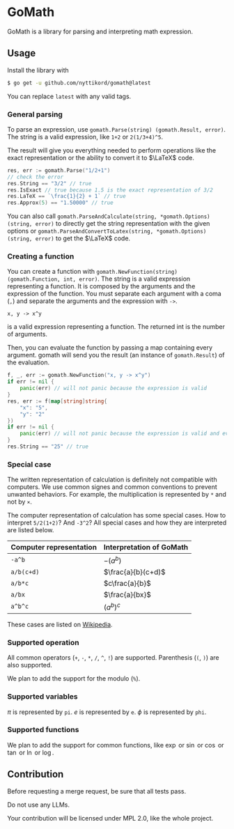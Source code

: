# GoMath

GoMath is a library for parsing and interpreting math expression.

## Usage

Install the library with
```bash
$ go get -u github.com/nyttikord/gomath@latest
```
You can replace `latest` with any valid tags.

### General parsing

To parse an expression, use `gomath.Parse(string) (gomath.Result, error)`.
The string is a valid expression, like `1+2` or `2(1/3+4)^5`.

The result will give you everything needed to perform operations like the exact representation or the ability to convert
it to $\LaTeX$ code.

```go
res, err := gomath.Parse("1/2+1")
// check the error
res.String == "3/2" // true
res.IsExact // true because 1.5 is the exact representation of 3/2
res.LaTeX == `\frac{1}{2} + 1` // true
res.Approx(5) == "1.50000" // true
```

You can also call `gomath.ParseAndCalculate(string, *gomath.Options) (string, error)` to directly get the string 
representation with the given options or `gomath.ParseAndConvertToLatex(string, *gomath.Options) (string, error)` to get
the $\LaTeX$ code.

### Creating a function

You can create a function with `gomath.NewFunction(string) (gomath.Function, int, error)`.
The string is a valid expression representing a function.
It is composed by the arguments and the expression of the function.
You must separate each argument with a coma (`,`) and separate the arguments and the expression with `->`.
```
x, y -> x^y
```
is a valid expression representing a function.
The returned int is the number of arguments.

Then, you can evaluate the function by passing a map containing every argument.
gomath will send you the result (an instance of `gomath.Result`) of the evaluation.

```go
f, _, err := gomath.NewFunction("x, y -> x^y")
if err != nil {
	panic(err) // will not panic because the expression is valid
}
res, err := f(map[string]string{
	"x": "5",
	"y": "2"
})
if err != nil {
	panic(err) // will not panic because the expression is valid and every argument is set
}
res.String == "25" // true
```

### Special case

The written representation of calculation is definitely not compatible with computers.
We use common signes and common conventions to prevent unwanted behaviors.
For example, the multiplication is represented by `*` and not by `×`.

The computer representation of calculation has some special cases.
How to interpret `5/2(1+2)`? And `-3^2`?
All special cases and how they are interpreted are listed below.

| Computer representation | Interpretation of GoMath |
|-------------------------|--------------------------|
| `-a^b`                  | $-(a^b)$                 |
| `a/b(c+d)`              | $\frac{a}{b}(c+d)$       |
| `a/b*c`                 | $c\frac{a}{b}$           |
| `a/bx`                  | $\frac{a}{bx}$           |
| `a^b^c`                 | $(a^b)^c$                |

These cases are listed on [Wikipedia](https://en.wikipedia.org/wiki/Order_of_operations#Special_cases).

### Supported operation

All common operators (`+`, `-`, `*`, `/`, `^`, `!`) are supported.
Parenthesis (`(`, `)`) are also supported.

We plan to add the support for the modulo (`%`).

### Supported variables

$\pi$ is represented by `pi`.
$e$ is represented by `e`.
$\phi$ is represented by `phi`.

### Supported functions

We plan to add the support for common functions, like $\exp$ or $\sin$ or $\cos$ or $\tan$ or $\ln$ or $\log$.

## Contribution

Before requesting a merge request, be sure that all tests pass.

Do not use any LLMs.

Your contribution will be licensed under MPL 2.0, like the whole project.
